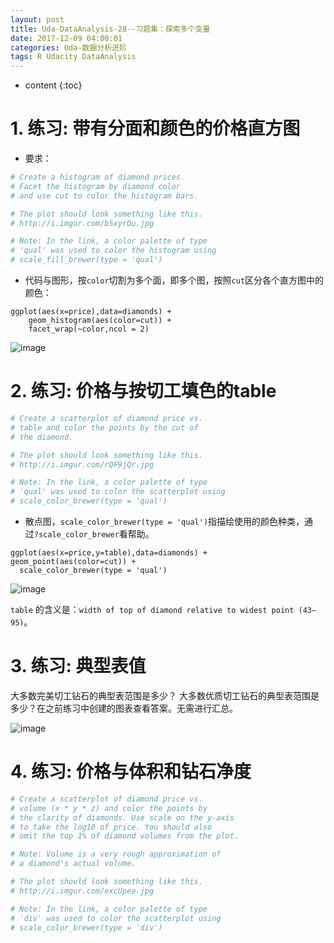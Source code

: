 ```yaml
---
layout: post
title: Uda-DataAnalysis-28--习题集：探索多个变量
date: 2017-12-09 04:00:01
categories: Uda-数据分析进阶
tags: R Udacity DataAnalysis 
---
```

* content
{:toc}


# 1. 练习: 带有分面和颜色的价格直方图

- 要求：

```python
# Create a histogram of diamond prices.
# Facet the histogram by diamond color
# and use cut to color the histogram bars.

# The plot should look something like this.
# http://i.imgur.com/b5xyrOu.jpg

# Note: In the link, a color palette of type
# 'qual' was used to color the histogram using
# scale_fill_brewer(type = 'qual')
```

- 代码与图形，按`color`切割为多个面，即多个图，按照`cut`区分各个直方图中的颜色：

```{r}
ggplot(aes(x=price),data=diamonds) + 
	geom_histogram(aes(color=cut)) + 
	facet_wrap(~color,ncol = 2)
```

![image](https://user-images.githubusercontent.com/18595935/33805615-423ddc6e-ddff-11e7-970d-5f17f1bf4e6b.png)


# 2. 练习: 价格与按切工填色的table

```python
# Create a scatterplot of diamond price vs.
# table and color the points by the cut of
# the diamond.

# The plot should look something like this.
# http://i.imgur.com/rQF9jQr.jpg

# Note: In the link, a color palette of type
# 'qual' was used to color the scatterplot using
# scale_color_brewer(type = 'qual')
```

- 散点图，`scale_color_brewer(type = 'qual')`指描绘使用的颜色种类，通过`?scale_color_brewer`看帮助。

```{r}
ggplot(aes(x=price,y=table),data=diamonds) + geom_point(aes(color=cut)) + 
  scale_color_brewer(type = 'qual')
```

![image](https://user-images.githubusercontent.com/18595935/33805794-b42820f8-de01-11e7-82fb-94b3a8e92dd3.png)

`table` 的含义是：`width of top of diamond relative to widest point (43–95)`。


# 3. 练习: 典型表值

大多数完美切工钻石的典型表范围是多少？
大多数优质切工钻石的典型表范围是多少？在之前练习中创建的图表查看答案。无需进行汇总。

![image](https://user-images.githubusercontent.com/18595935/33805775-70f26fdc-de01-11e7-87ec-999c2cfc33a6.png)

# 4. 练习: 价格与体积和钻石净度

```python
# Create a scatterplot of diamond price vs.
# volume (x * y * z) and color the points by
# the clarity of diamonds. Use scale on the y-axis
# to take the log10 of price. You should also
# omit the top 1% of diamond volumes from the plot.

# Note: Volume is a very rough approximation of
# a diamond's actual volume.

# The plot should look something like this.
# http://i.imgur.com/excUpea.jpg

# Note: In the link, a color palette of type
# 'div' was used to color the scatterplot using
# scale_color_brewer(type = 'div')
```